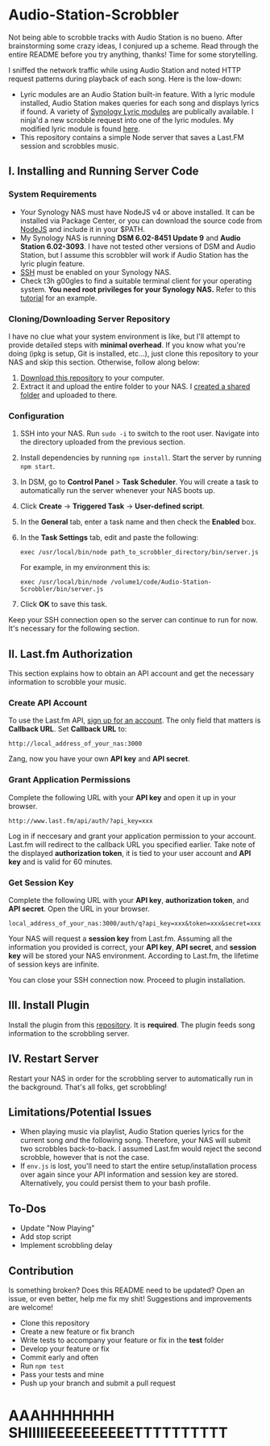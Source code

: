 # Audio-Station-Scrobbler

Not being able to scrobble tracks with Audio Station is no bueno. After brainstorming some crazy ideas, I conjured up a scheme. Read through the entire README before you try anything, thanks! Time for some storytelling.

I sniffed the network traffic while using Audio Station and noted HTTP request patterns during playback of each song. Here is the low-down:

* Lyric modules are an Audio Station built-in feature. With a lyric module installed, Audio Station makes queries for each song and displays lyrics if found. A variety of [Synology Lyric modules](https://bitbucket.org/franklai/synologylyric/overview) are publically available. I ninja'd a new scrobble request into one of the lyric modules. My modified lyric module is found [here](https://github.com/FTLam11/lyrical_fronk).
* This repository contains a simple Node server that saves a Last.FM session and scrobbles music.

## I. Installing and Running Server Code

### System Requirements

* Your Synology NAS must have NodeJS v4 or above installed. It can be installed via Package Center, or you can download the source code from [NodeJS](https://nodejs.org/en/download/) and include it in your $PATH.
* My Synology NAS is running **DSM 6.02-8451 Update 9** and **Audio Station 6.02-3093**. I have not tested other versions of DSM and Audio Station, but I assume this scrobbler will work if Audio Station has the lyric plugin feature.
* [SSH](https://www.synology.com/en-us/knowledgebase/DSM/help/DSM/AdminCenter/system_terminal) must be enabled on your Synology NAS.
* Check t3h g00gles to find a suitable terminal client for your operating system. **You need root privileges for your Synology NAS.** Refer to this [tutorial](https://www.synology.com/en-us/knowledgebase/DSM/tutorial/General/How_to_login_to_DSM_with_root_permission_via_SSH_Telnet) for an example.

### Cloning/Downloading Server Repository

I have no clue what your system environment is like, but I'll attempt to provide detailed steps with **minimal overhead**. If you know what you're doing (ipkg is setup, Git is installed, etc...), just clone this repository to your NAS and skip this section. Otherwise, follow along below:

1. [Download this repository](https://github.com/FTLam11/Audio-Station-Scrobbler/archive/master.zip) to your computer.
2. Extract it and upload the entire folder to your NAS. I [created a shared folder](https://www.synology.com/en-us/knowledgebase/DSM/help/DSM/AdminCenter/file_share_create) and uploaded to there.

### Configuration

1. SSH into your NAS. Run `sudo -i` to switch to the root user. Navigate into the directory uploaded from the previous section.
2. Install dependencies by running `npm install`. Start the server by running `npm start`.
3. In DSM, go to **Control Panel** > **Task Scheduler**. You will create a task to automatically run the server whenever your NAS boots up.
4. Click **Create** -> **Triggered Task** -> **User-defined script**.
5. In the **General** tab, enter a task name and then check the **Enabled** box.
6. In the **Task Settings** tab, edit and paste the following:

    `exec /usr/local/bin/node path_to_scrobbler_directory/bin/server.js`

    For example, in my environment this is:

    `exec /usr/local/bin/node /volume1/code/Audio-Station-Scrobbler/bin/server.js`

7. Click **OK** to save this task.

Keep your SSH connection open so the server can continue to run for now. It's necessary for the following section.

## II. Last.fm Authorization

This section explains how to obtain an API account and get the necessary information to scrobble your music.

### Create API Account

To use the Last.fm API, [sign up for an account](http://www.last.fm/api/account/create). The only field that matters is **Callback URL**. Set **Callback URL** to:

    http://local_address_of_your_nas:3000

Zang, now you have your own **API key** and **API secret**.

### Grant Application Permissions

Complete the following URL with your **API key** and open it up in your browser.

    http://www.last.fm/api/auth/?api_key=xxx

Log in if neccesary and grant your application permission to your account. Last.fm will redirect to the callback URL you specified earlier. Take note of the displayed **authorization token**, it is tied to your user account and **API key** and is valid for 60 minutes.

### Get Session Key

Complete the following URL with your **API key**, **authorization token**, and **API secret**. Open the URL in your browser.

    local_address_of_your_nas:3000/auth/q?api_key=xxx&token=xxx&secret=xxx

Your NAS will request a **session key** from Last.fm. Assuming all the information you provided is correct, your **API key**, **API secret**, and **session key** will be stored your NAS environment. According to Last.fm, the lifetime of session keys are infinite.

You can close your SSH connection now. Proceed to plugin installation.

## III. Install Plugin

Install the plugin from this [repository](https://github.com/FTLam11/lyrical_fronk). It is **required**. The plugin feeds song information to the scrobbling server.

## IV. Restart Server

Restart your NAS in order for the scrobbling server to automatically run in the background. That's all folks, get scrobbling!

## Limitations/Potential Issues

* When playing music via playlist, Audio Station queries lyrics for the current song *and* the following song. Therefore, your NAS will submit two scrobbles back-to-back. I assumed Last.fm would reject the second scrobble, however that is not the case.
* If `env.js` is lost, you'll need to start the entire setup/installation process over again since your API information and session key are stored. Alternatively, you could persist them to your bash profile.

## To-Dos

* Update "Now Playing"
* Add stop script
* Implement scrobbling delay

## Contribution

Is something broken? Does this README need to be updated? Open an issue, or even better, help me fix my shit! Suggestions and improvements are welcome!

* Clone this repository
* Create a new feature or fix branch
* Write tests to accompany your feature or fix in the **test** folder
* Develop your feature or fix
* Commit early and often
* Run `npm test`
* Pass your tests and mine
* Push up your branch and submit a pull request

# AAAHHHHHHH SHIIIIIEEEEEEEEEETTTTTTTTTT

